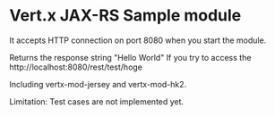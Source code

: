 # Vert.x JAX-RS Sample module

It accepts HTTP connection on port 8080 when you start the module. 

Returns the response string "Hello World" If you try to access the http://localhost:8080/rest/test/hoge

Including vertx-mod-jersey and vertx-mod-hk2.

Limitation:
 Test cases are not implemented yet.


